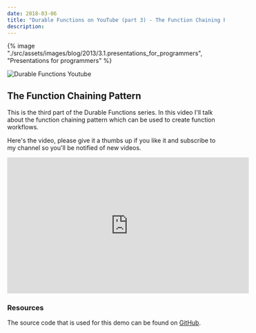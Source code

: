 ```yaml
---
date: 2018-03-06
title: "Durable Functions on YouTube (part 3) - The Function Chaining Pattern"
description:
---
```


{% image "./src/assets/images/blog/2013/3.1.presentations_for_programmers", "Presentations for programmers" %}

![Durable Functions Youtube](/articles/2018/31.durable-functions-youtube3.png)

## The Function Chaining Pattern

This is the third part of the Durable Functions series. In this video I'll talk about the function chaining pattern which can be used to create function workflows.

Here's the video, please give it a thumbs up if you like it and subscribe to my channel so you'll be notified of new videos.

<iframe width="560" height="315" src="https://www.youtube.com/embed/ARhgG7OeoX0" frameborder="0" allow="autoplay; encrypted-media" allowfullscreen></iframe>

### Resources

The source code that is used for this demo can be found on [GitHub](https://github.com/marcduiker/demos-azure-durable-functions).
